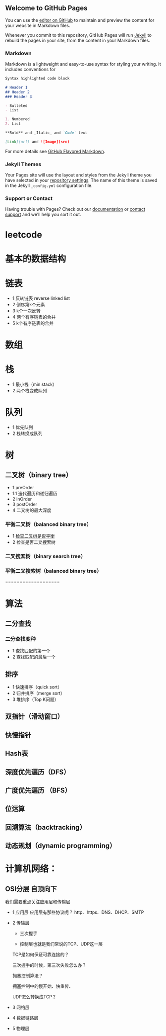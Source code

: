## Welcome to GitHub Pages

You can use the [editor on GitHub](https://github.com/cl7106786/lafeng.github.io/edit/main/docs/index.md) to maintain and preview the content for your website in Markdown files.

Whenever you commit to this repository, GitHub Pages will run [Jekyll](https://jekyllrb.com/) to rebuild the pages in your site, from the content in your Markdown files.

### Markdown

Markdown is a lightweight and easy-to-use syntax for styling your writing. It includes conventions for

```markdown
Syntax highlighted code block

# Header 1
## Header 2
### Header 3

- Bulleted
- List

1. Numbered
2. List

**Bold** and _Italic_ and `Code` text

[Link](url) and ![Image](src)
```

For more details see [GitHub Flavored Markdown](https://guides.github.com/features/mastering-markdown/).

### Jekyll Themes

Your Pages site will use the layout and styles from the Jekyll theme you have selected in your [repository settings](https://github.com/cl7106786/lafeng.github.io/settings). The name of this theme is saved in the Jekyll `_config.yml` configuration file.

### Support or Contact

Having trouble with Pages? Check out our [documentation](https://docs.github.com/categories/github-pages-basics/) or [contact support](https://github.com/contact) and we’ll help you sort it out.





# leetcode


# 基本的数据结构

# 链表

* 1 反转链表 reverse linked list
* 2 倒序第k个元素
* 3 k个一次反转
* 4 两个有序链表的合并
* 5 k个有序链表的合并

# 数组


# 栈
* 1 最小栈（min stack）
* 2 两个栈变成队列

# 队列

* 1 优先队列
* 2 栈转换成队列




# 树
## 二叉树（binary tree）
* 1 preOrder
* 1.1 迭代遍历和递归遍历
* 2 inOrder
* 3 postOrder
* 4 二叉树的最大深度

### 平衡二叉树（balanced binary tree）
* 1 [检查二叉树是否平衡](https://leetcode-cn.com/problems/check-balance-lcci/)
* 2 检查是否二叉搜索树



### 二叉搜索树（binary search tree）
### 平衡二叉搜索树（balanced binary tree）
===================
# 算法
## 二分查找
### 二分查找变种
* 1 查找匹配的第一个
* 2 查找匹配的最后一个

## 排序
* 1 快速排序（quick sort）
* 2 归并排序（merge sort）
* 3 堆排序（Top K问题）

## 双指针（滑动窗口）


## 快慢指针

## Hash表

## 深度优先遍历（DFS）

## 广度优先遍历 （BFS）

## 位运算

## 回溯算法（backtracking）

## 动态规划（dynamic programming）



# 计算机网络：

## OSI分层 自顶向下

我们需要重点关注应用层和传输层


* 1 应用层
  应用层有那些协议呢？
  http、https、DNS、DHCP、SMTP

* 2 传输层

   + 三次握手
    
   + 控制层也就是我们常说的TCP、UDP这一层
    
   TCP是如何保证可靠连接的？
  
   三次握手的时候，第三次失败怎么办？
   
   拥塞控制算法？
   
   拥塞控制中的慢开始、快重传、
   
   UDP怎么转换成TCP？
   

* 3 网络层

* 4 数据链路层

* 5 物理层












    


